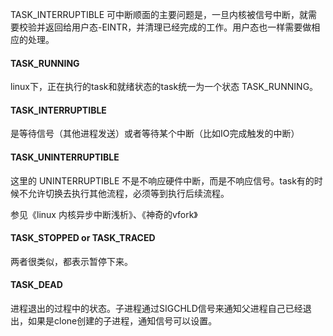 TASK_INTERRUPTIBLE 可中断顺面的主要问题是，一旦内核被信号中断，就需要校验并返回给用户态-EINTR，并清理已经完成的工作。用户态也一样需要做相应的处理。


#### TASK_RUNNING
linux下，正在执行的task和就绪状态的task统一为一个状态 TASK_RUNNING。

#### TASK_INTERRUPTIBLE
是等待信号（其他进程发送）或者等待某个中断（比如IO完成触发的中断）

#### TASK_UNINTERRUPTIBLE
这里的 UNINTERRUPTIBLE 不是不响应硬件中断，而是不响应信号。task有的时候不允许切换去执行其他流程，必须等到执行后续流程。

参见《linux 内核异步中断浅析》、《神奇的vfork》

#### TASK_STOPPED or TASK_TRACED
两者很类似，都表示暂停下来。

#### TASK_DEAD
进程退出的过程中的状态。子进程通过SIGCHLD信号来通知父进程自己已经退出，如果是clone创建的子进程，通知信号可以设置。
